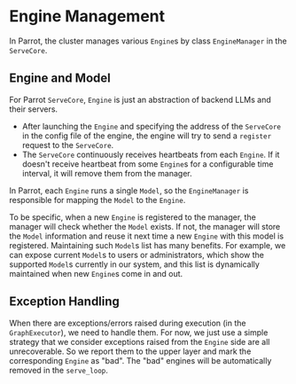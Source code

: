 # Engine Management

In Parrot, the cluster manages various `Engine`s by class `EngineManager` in the `ServeCore`.

## Engine and Model

For Parrot `ServeCore`, `Engine` is just an abstraction of backend LLMs and their servers.
- After launching the `Engine` and specifying the address of the `ServeCore` in the config file of the engine, the engine will try to send a `register` request to the `ServeCore`.
- The `ServeCore` continuously receives heartbeats from each `Engine`. If it doesn't receive heartbeat from some `Engine`s for a configurable time interval, it will remove them from the manager.


In Parrot, each `Engine` runs a single `Model`, so the `EngineManager` is responsible for mapping the `Model` to the `Engine`.

To be specific, when a new `Engine` is registered to the manager, the manager will check whether the `Model` exists. If not, the manager will store the `Model` information and reuse it next time a new `Engine` with this model is registered. Maintaining such `Model`s list has many benefits. For example, we can expose current `Model`s to users or administrators, which show the supported `Model`s currently in our system, and this list is dynamically maintained when new `Engine`s come in and out.

## Exception Handling

When there are exceptions/errors raised during execution (in the `GraphExecutor`), we need to handle them. For now, we just use a simple strategy that we consider exceptions raised from the `Engine` side are all unrecoverable. So we report them to the upper layer and mark the corresponding `Engine` as "bad". The "bad" engines will be automatically removed in the `serve_loop`.
